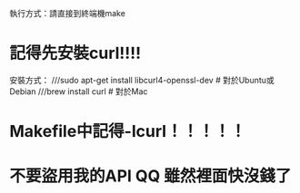 執行方式：請直接到終端機make

# 記得先安裝curl!!!!

安裝方式：
///sudo apt-get install libcurl4-openssl-dev   # 對於Ubuntu或Debian
///brew install curl                           # 對於Mac

# Makefile中記得-lcurl！！！！！

# 不要盜用我的API QQ 雖然裡面快沒錢了

